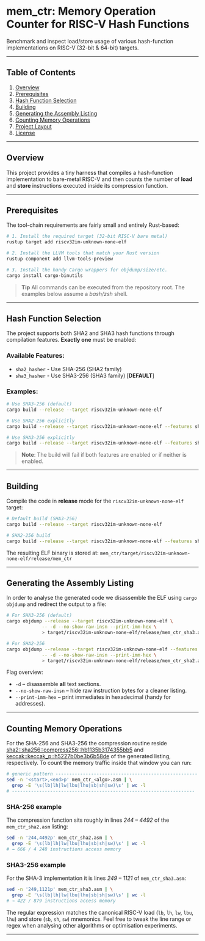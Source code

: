 # mem_ctr: Memory Operation Counter for RISC-V Hash Functions

Benchmark and inspect load/store usage of various hash-function implementations on RISC-V (32-bit & 64-bit) targets.

---

## Table of Contents
1. [Overview](#overview)
2. [Prerequisites](#prerequisites)
3. [Hash Function Selection](#hash-function-selection)
4. [Building](#building)
5. [Generating the Assembly Listing](#generating-the-assembly-listing)
6. [Counting Memory Operations](#counting-memory-operations)
7. [Project Layout](#project-layout)
8. [License](#license)

---

## Overview
This project provides a tiny harness that compiles a hash-function implementation to bare-metal RISC-V and then counts the number of **load** and **store** instructions executed inside its compression function.

---

## Prerequisites
The tool-chain requirements are fairly small and entirely Rust-based:

```bash
# 1. Install the required target (32-bit RISC-V bare metal)
rustup target add riscv32im-unknown-none-elf

# 2. Install the LLVM tools that match your Rust version
rustup component add llvm-tools-preview

# 3. Install the handy Cargo wrappers for objdump/size/etc.
cargo install cargo-binutils
```

> **Tip** All commands can be executed from the repository root.  The examples below assume a *bash/zsh* shell.

---

## Hash Function Selection
The project supports both SHA2 and SHA3 hash functions through compilation features. **Exactly one** must be enabled:

### Available Features:
- `sha2_hasher` - Use SHA-256 (SHA2 family)
- `sha3_hasher` - Use SHA3-256 (SHA3 family) [**DEFAULT**]

### Examples:
```bash
# Use SHA3-256 (default)
cargo build --release --target riscv32im-unknown-none-elf

# Use SHA2-256 explicitly
cargo build --release --target riscv32im-unknown-none-elf --features sha2_hasher --no-default-features

# Use SHA3-256 explicitly
cargo build --release --target riscv32im-unknown-none-elf --features sha3_hasher --no-default-features
```

> **Note**: The build will fail if both features are enabled or if neither is enabled.

---

## Building
Compile the code in **release** mode for the `riscv32im-unknown-none-elf` target:

```bash
# Default build (SHA3-256)
cargo build --release --target riscv32im-unknown-none-elf

# SHA2-256 build
cargo build --release --target riscv32im-unknown-none-elf --features sha2_hasher --no-default-features
```

The resulting ELF binary is stored at:
`mem_ctr/target/riscv32im-unknown-none-elf/release/mem_ctr`

---

## Generating the Assembly Listing
In order to analyse the generated code we disassemble the ELF using `cargo objdump` and redirect the output to a file:

```bash
# For SHA3-256 (default)
cargo objdump --release --target riscv32im-unknown-none-elf \
             -- -d --no-show-raw-insn --print-imm-hex \
             > target/riscv32im-unknown-none-elf/release/mem_ctr_sha3.asm

# For SHA2-256
cargo objdump --release --target riscv32im-unknown-none-elf --features sha2_hasher --no-default-features \
             -- -d --no-show-raw-insn --print-imm-hex \
             > target/riscv32im-unknown-none-elf/release/mem_ctr_sha2.asm
```

Flag overview:
* `-d` – disassemble **all** text sections.
* `--no-show-raw-insn` – hide raw instruction bytes for a cleaner listing.
* `--print-imm-hex` – print immediates in hexadecimal (handy for addresses).

---

## Counting Memory Operations
For the SHA-256 and SHA3-256 the compression routine reside <sha2::sha256::compress256::hb1135b3174355bb5> and <keccak::keccak_p::h5227b0be3b6b58de> of the generated listing, respectively.  To count the memory traffic inside that window you can run:

```bash
# generic pattern ----------------------------------------------------
sed -n '<start>,<end>p' mem_ctr_<algo>.asm | \
  grep -E '\s(lb|lh|lw|lbu|lhu|sb|sh|sw)\s' | wc -l
# -------------------------------------------------------------------
```

### SHA-256 example
The compression function sits roughly in lines *244 – 4492* of the `mem_ctr_sha2.asm` listing:

```bash
sed -n '244,4492p' mem_ctr_sha2.asm | \
  grep -E '\s(lb|lh|lw|lbu|lhu|sb|sh|sw)\s' | wc -l
# → 666 / 4 248 instructions access memory
```

### SHA3-256 example
For the SHA-3 implementation it is lines *249 – 1121* of `mem_ctr_sha3.asm`:

```bash
sed -n '249,1121p' mem_ctr_sha3.asm | \
  grep -E '\s(lb|lh|lw|lbu|lhu|sb|sh|sw)\s' | wc -l
# → 422 / 879 instructions access memory
```

The regular expression matches the canonical RISC-V load (`lb`, `lh`, `lw`, `lbu`, `lhu`) and store (`sb`, `sh`, `sw`) mnemonics. Feel free to tweak the line range or regex when analysing other algorithms or optimisation experiments.

---